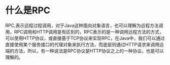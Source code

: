 # 什么是RPC

RPC,表示远程过程调用，对于Java这种面向对象语言，也可以理解为远程方法调用，RPC调用和HTTP调用是有区别的，RPC表示的是一种调用远程方法的方式，可以使用HTTP协议，或直接基于TCP协议来实现RPC，在Java中，我们可以通过直接使用某个服务接口的代理对象来执行方法，而底层则通过HTTP请求来调用远端的方法，所以，有一种说法是RPC协议是HTTP协议之上的一种协议，也是可以理解的。

